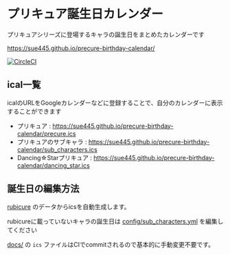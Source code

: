 # プリキュア誕生日カレンダー
プリキュアシリーズに登場するキャラの誕生日をまとめたカレンダーです

https://sue445.github.io/precure-birthday-calendar/

[![CircleCI](https://circleci.com/gh/sue445/precure-birthday-calendar/tree/master.svg?style=svg)](https://circleci.com/gh/sue445/precure-birthday-calendar/tree/master)

## ical一覧
icalのURLをGoogleカレンダーなどに登録することで、自分のカレンダーに表示することができます

* プリキュア : https://sue445.github.io/precure-birthday-calendar/precure.ics
* プリキュアのサブキャラ : https://sue445.github.io/precure-birthday-calendar/sub_characters.ics
* Dancing☆Starプリキュア : https://sue445.github.io/precure-birthday-calendar/dancing_star.ics

## 誕生日の編集方法
[rubicure](https://github.com/sue445/rubicure) のデータからicsを自動生成します。

rubicureに載っていないキャラの誕生日は [config/sub_characters.yml](config/sub_characters.yml) を編集してください

[docs/](docs/) の `ics` ファイルはCIでcommitされるので基本的に手動変更不要です。
